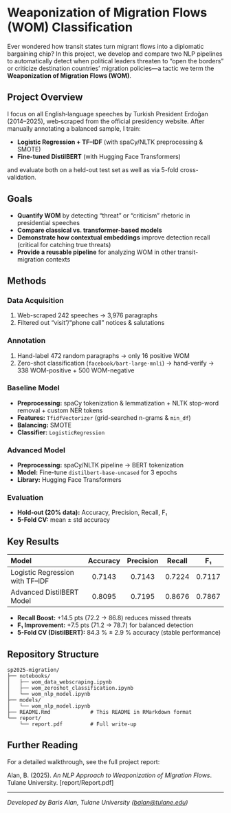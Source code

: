 
# Weaponization of Migration Flows (WOM) Classification

Ever wondered how transit states turn migrant flows into a diplomatic bargaining chip? In this project, we develop and compare two NLP pipelines to automatically detect when political leaders threaten to “open the borders” or criticize destination countries’ migration policies—a tactic we term the **Weaponization of Migration Flows (WOM)**.

## Project Overview

I focus on all English‐language speeches by Turkish President Erdoğan (2014–2025), web‐scraped from the official presidency website. After manually annotating a balanced sample, I train:

* **Logistic Regression + TF–IDF**
  (with spaCy/NLTK preprocessing & SMOTE)
* **Fine-tuned DistilBERT**
  (with Hugging Face Transformers)

and evaluate both on a held-out test set as well as via 5-fold cross-validation.

## Goals

* **Quantify WOM** by detecting “threat” or “criticism” rhetoric in presidential speeches
* **Compare classical vs. transformer-based models**
* **Demonstrate how contextual embeddings** improve detection recall (critical for catching true threats)
* **Provide a reusable pipeline** for analyzing WOM in other transit-migration contexts

## Methods

### Data Acquisition

1. Web-scraped 242 speeches → 3,976 paragraphs
2. Filtered out “visit”/“phone call” notices & salutations

### Annotation

1. Hand-label 472 random paragraphs → only 16 positive WOM
2. Zero-shot classification (`facebook/bart-large-mnli`) → hand-verify → 338 WOM-positive + 500 WOM-negative

### Baseline Model

* **Preprocessing:** spaCy tokenization & lemmatization + NLTK stop-word removal + custom NER tokens
* **Features:** `TfidfVectorizer` (grid-searched n-grams & `min_df`)
* **Balancing:** SMOTE
* **Classifier:** `LogisticRegression`

### Advanced Model

* **Preprocessing:** spaCy/NLTK pipeline → BERT tokenization
* **Model:** Fine-tune `distilbert-base-uncased` for 3 epochs
* **Library:** Hugging Face Transformers

### Evaluation

* **Hold-out (20% data):** Accuracy, Precision, Recall, F₁
* **5-Fold CV:** mean ± std accuracy

## Key Results

| Model                           | Accuracy | Precision | Recall |   F₁   |
| :------------------------------ | :------: | :-------: | :----: | :----: |
| Logistic Regression with TF–IDF |  0.7143  |   0.7143  | 0.7224 | 0.7117 |
| Advanced DistilBERT Model       |  0.8095  |   0.7195  | 0.8676 | 0.7867 |

* **Recall Boost:** +14.5 pts (72.2 → 86.8) reduces missed threats
* **F₁ Improvement:** +7.5 pts (71.2 → 78.7) for balanced detection
* **5-Fold CV (DistilBERT):** 84.3 % ± 2.9 % accuracy (stable performance)

## Repository Structure

```
sp2025-migration/
├── notebooks/
│   ├── wom_data_webscraping.ipynb
│   ├── wom_zeroshot_classification.ipynb
│   └── wom_nlp_model.ipynb
├── models/
│   └── wom_nlp_model.ipynb
├── README.Rmd             # This README in RMarkdown format
└── report/
    └── report.pdf         # Full write-up
```

## Further Reading

For a detailed walkthrough, see the full project report:

Alan, B. (2025). *An NLP Approach to Weaponization of Migration Flows*. Tulane University.
\[report/Report.pdf]

---

*Developed by Baris Alan, Tulane University ([balan@tulane.edu](mailto:balan@tulane.edu))*

```
```
